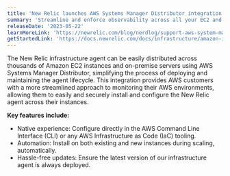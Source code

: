 ```yaml
---
title: 'New Relic launches AWS Systems Manager Distributor integration'
summary: 'Streamline and enforce observability across all your EC2 and on-premise instances using AWS Systems Manager Distributor.'
releaseDate: '2023-05-22'
learnMoreLink: 'https://newrelic.com/blog/nerdlog/support-aws-system-manager-distributor'
getStartedLink: 'https://docs.newrelic.com/docs/infrastructure/amazon-integrations/aws-integrations-list/aws-sys-dist/'
---
```


The New Relic infrastructure agent can be easily distributed across thousands of Amazon EC2 instances and on-premise servers using AWS Systems Manager Distributor, simplifying the process of deploying and maintaining the agent lifecycle. This integration provides AWS customers with a more streamlined approach to monitoring their AWS environments, allowing them to easily and securely install and configure the New Relic agent across their instances. 

**Key features include:**

* Native experience: Configure directly in the AWS Command Line Interface (CLI) or any AWS Infrastructure as Code (IaC) tooling.
* Automation: Install on both existing and new instances during scaling, automatically.
* Hassle-free updates: Ensure the latest version of our infrastructure agent is always deployed.
